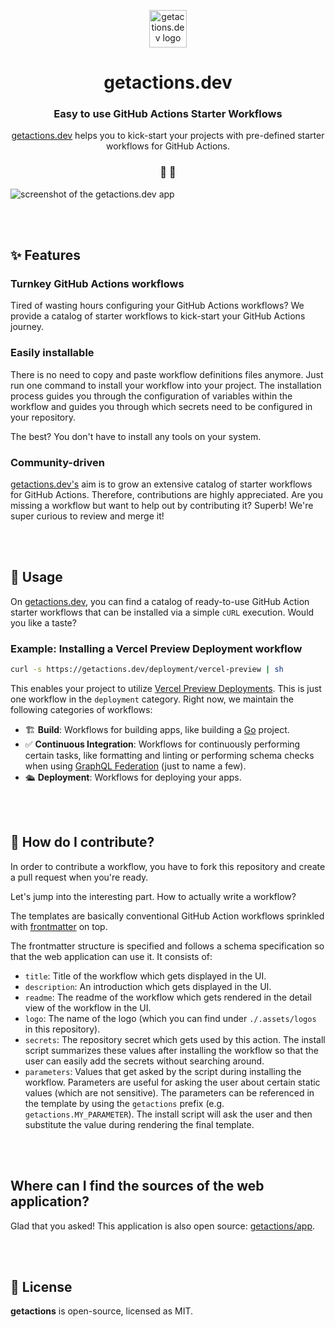 <p align="center">
  <a href="https://getactions.dev">
    <img alt="getactions.dev logo" src="https://res.cloudinary.com/drfaodoe5/image/upload/v1712678223/logo-getactions.dev.png" width="60" />
  </a>
</p>
<h1 align="center">
  getactions.dev
</h1>

<h3 align="center">
  Easy to use GitHub Actions Starter Workflows
</h3>
<p align="center">
  <a href="https://getactions.dev">getactions.dev</a> helps you to kick-start your projects with pre-defined starter workflows for GitHub Actions.
</p>

<h3 align="center">
 🤖 🚀
</h3>

<img alt="screenshot of the getactions.dev app" src="https://res.cloudinary.com/drfaodoe5/image/upload/v1712677753/getactions.dev.png" />

<br>

<br /><br />

## ✨ Features

### Turnkey GitHub Actions workflows 

Tired of wasting hours configuring your GitHub Actions workflows? We provide a catalog of starter workflows to kick-start your GitHub Actions journey.

### Easily installable

There is no need to copy and paste workflow definitions files anymore. Just run one command to install your workflow into your project. The installation process guides you through the configuration of variables within the workflow and guides you through which secrets need to be configured in your repository.

The best? You don't have to install any tools on your system.

### Community-driven

[getactions.dev's](https://getactions.dev) aim is to grow an extensive catalog of starter workflows for GitHub Actions. Therefore, contributions are highly appreciated. Are you missing a workflow but want to help out by contributing it? Superb! We're super curious to review and merge it!

<br /><br />

## 🚀 Usage

On [getactions.dev](https://getactions.dev), you can find a catalog of ready-to-use GitHub Action starter workflows that can be installed via a simple `cURL` execution. Would you like a taste?

### Example: Installing a Vercel Preview Deployment workflow

```sh
curl -s https://getactions.dev/deployment/vercel-preview | sh
```

This enables your project to utilize [Vercel Preview Deployments](https://vercel.com/docs/deployments/preview-deployments). This is just one workflow in the `deployment` category. Right now, we maintain the following categories of workflows:

- 🏗️ **Build**: Workflows for building apps, like building a [Go](https://go.dev) project.
- ✅ **Continuous Integration**: Workflows for continuously performing certain tasks, like formatting and linting or performing schema checks when using [GraphQL Federation](https://graphql.com/learn/federated-architecture/) (just to name a few).
- 🛳️ **Deployment**: Workflows for deploying your apps.

<br /><br />

## 🫶 How do I contribute?

In order to contribute a workflow, you have to fork this repository and create a pull request when you're ready.

Let's jump into the interesting part. How to actually write a workflow?

The templates are basically conventional GitHub Action workflows sprinkled with [frontmatter](https://assemble.io/docs/YAML-front-matter.html) on top.

The frontmatter structure is specified and follows a schema specification so that the web application can use it. It consists of:

- `title`: Title of the workflow which gets displayed in the UI.
- `description`: An introduction which gets displayed in the UI.
- `readme`: The readme of the workflow which gets rendered in the detail view of the workflow in the UI.
- `logo`: The name of the logo (which you can find under `./.assets/logos` in this repository).
- `secrets`: The repository secret which gets used by this action. The install script summarizes these values after installing the workflow so that the user can easily add the secrets without searching around.
- `parameters`: Values that get asked by the script during installing the workflow. Parameters are useful for asking the user about certain static values (which are not sensitive). The parameters can be referenced in the template by using the `getactions` prefix (e.g. `getactions.MY_PARAMETER`). The install script will ask the user and then substitute the value during rendering the final template.

<br /><br />

## Where can I find the sources of the web application?

Glad that you asked! This application is also open source: [getactions/app](https://github.com/getactions/app).

<br /><br />

## 📝 License

**getactions** is open-source, licensed as MIT.
